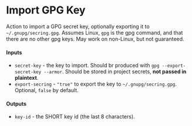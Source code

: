 # Import GPG Key

Action to import a GPG secret key, optionally exporting it to `~/.gnupg/secring.gpg`. Assumes Linux, `gpg` is the gpg
command, and that there are no other gpg keys. May work on non-Linux, but not guaranteed.

#### Inputs

* `secret-key` - the key to import. Should br produced with `gpg --export-secret-key --armor`. Should be stored in
  project secrets, **not passed in plaintext**.
* `export-secring` - `"true"` to export the key to `~/.gnupg/secring.gpg`. Optional, `false` by default.

#### Outputs

* `key-id` - the SHORT key id (the last 8 characters).